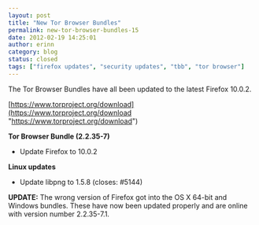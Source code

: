 ```yaml
---
layout: post
title: "New Tor Browser Bundles"
permalink: new-tor-browser-bundles-15
date: 2012-02-19 14:25:01
author: erinn
category: blog
status: closed
tags: ["firefox updates", "security updates", "tbb", "tor browser"]
---
```


The Tor Browser Bundles have all been updated to the latest Firefox 10.0.2.

[https://www.torproject.org/download](https://www.torproject.org/download "https://www.torproject.org/download")

**Tor Browser Bundle (2.2.35-7)**

-   Update Firefox to 10.0.2

**Linux updates**

-   Update libpng to 1.5.8 (closes: \#5144)

**UPDATE:** The wrong version of Firefox got into the OS X 64-bit and Windows bundles. These have now been updated properly and are online with version number 2.2.35-7.1.
